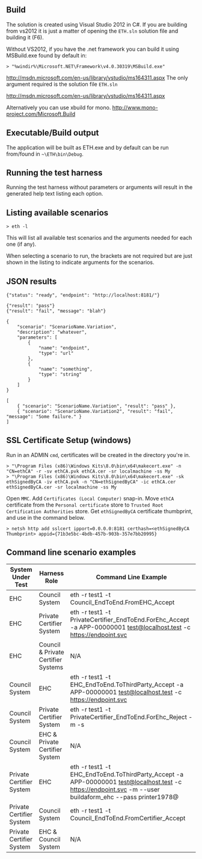 
## Build

The solution is created using Visual Studio 2012 in C#. If you are building from vs2012 it is just a matter of opening the `ETH.sln` solution file and building it (F6).

Without VS2012, if you have the .net framework you can build it using MSBuild.exe found by default in:

    > "%windir%\Microsoft.NET\Framework\v4.0.30319\MSBuild.exe"

http://msdn.microsoft.com/en-us/library/vstudio/ms164311.aspx
The only argument required is the solution file `ETH.sln`

http://msdn.microsoft.com/en-us/library/vstudio/ms164311.aspx

Alternatively you can use xbuild for mono.
http://www.mono-project.com/Microsoft.Build

## Executable/Build output

The application will be built as ETH.exe and by default can be run from/found in `~\ETH\bin\Debug`.

## Running the test harness

Running the test harness without parameters or arguments will result in the generated help text listing each option.

## Listing available scenarios

    > eth -l

This will list all available test scenarios and the arguments needed for each one (if any).

When selecting a scenario to run, the brackets are not required but are just shown in the listing to indicate arguments for the scenarios.

    
## JSON results


    {"status": "ready", "endpoint": "http://localhost:8181/"}

    {"result": "pass"}
    {"result": "fail", "message": "blah"}

    {
        "scenario": "ScenarioName.Variation",
        "description": "whatever",
        "parameters": [
            {
                "name": "endpoint",
                "type": "url"
            },
            {
                "name": "something",
                "type": "string"
            }
        ]
    }

    [
        { "scenario": "ScenarioName.Variation", "result": "pass" },
        { "scenario": "ScenarioName.Variation2", "result": "fail", "message": "Some failure." }
    ]


## SSL Certificate Setup (windows)

Run in an ADMIN `cmd`, certificates will be created in the directory you're in.

    > "\Program Files (x86)\Windows Kits\8.0\bin\x64\makecert.exe" -n "CN=ethCA" -r -sv ethCA.pvk ethCA.cer -sr localmachine -ss My
    > "\Program Files (x86)\Windows Kits\8.0\bin\x64\makecert.exe" -sk ethSignedByCA -iv ethCA.pvk -n "CN=ethSignedByCA" -ic ethCA.cer ethSignedByCA.cer -sr localmachine -ss My

Open `MMC`. Add `Certificates (Local Computer)` snap-in.
Move `ethCA` certificate from the `Personal certificate` store to `Trusted Root Certification Authorities` store.
Get `ethSignedByCA` certificate thumbprint, and use in the command below.

    > netsh http add sslcert ipport=0.0.0.0:8181 certhash=<ethSignedByCA Thumbprint> appid={71b3e5bc-4bdb-457b-903b-357e7bb20995}

## Command line scenario examples


|System Under Test         |Harness Role                        |Command Line Example                                       |
|--------------------------|------------------------------------|-----------------------------------------------------------|
|EHC                       |Council System                      |eth -r test1 -t Council_EndToEnd.FromEHC_Accept            |
|EHC                       |Private Certifier System            |eth -r test1 -t PrivateCertifier_EndToEnd.ForEhc_Accept -a APP-00000001 test@localhost.test -c https://endpoint.svc
|EHC                       |Council & Private Certifier Systems |N/A
|Council System            |EHC                                 |eth -r test1 -t EHC_EndToEnd.ToThirdParty_Accept -a APP-00000001 test@localhost.test -c https://endpoint.svc
|Council System            |Private Certifier System            |eth -r test1 -t PrivateCertifier_EndToEnd.ForEhc_Reject -m -s
|Council System            |EHC & Private Certifier System      |N/A
|Private Certifier System  |EHC                                 |eth -r test1 -t EHC_EndToEnd.ToThirdParty_Accept -a APP-00000001 test@localhost.test -c https://endpoint.svc -m --user buildaform_ehc --pass printer1978@
|Private Certifier System  |Council System                      |eth -r test1 -t Council_EndToEnd.FromCertifier_Accept
|Private Certifier System  |EHC & Council System                |N/A
